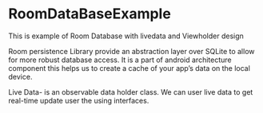 # RoomDataBaseExample
This is example of Room Database with livedata and Viewholder design 

Room persistence Library provide an abstraction layer over SQLite to allow for more robust database access.
It is a part of android architecture component this helps us to create a cache of your app’s data on the local device.

Live Data- is an observable data holder class.  We can user live data to get real-time update user the using interfaces.

